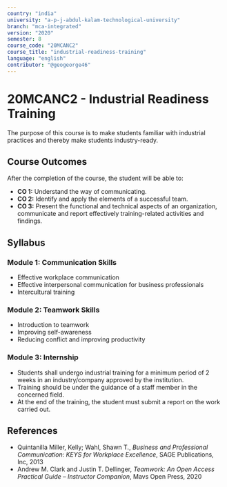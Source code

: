 ```yaml
---
country: "india"
university: "a-p-j-abdul-kalam-technological-university"
branch: "mca-integrated"
version: "2020"
semester: 8
course_code: "20MCANC2"
course_title: "industrial-readiness-training"
language: "english"
contributor: "@geogeorge46"
---
```


# 20MCANC2 - Industrial Readiness Training

The purpose of this course is to make students familiar with industrial practices and thereby make students industry-ready.

## Course Outcomes
After the completion of the course, the student will be able to:

- **CO 1:** Understand the way of communicating.  
- **CO 2:** Identify and apply the elements of a successful team.  
- **CO 3:** Present the functional and technical aspects of an organization, communicate and report effectively training-related activities and findings.

## Syllabus

### Module 1: Communication Skills
- Effective workplace communication  
- Effective interpersonal communication for business professionals  
- Intercultural training

### Module 2: Teamwork Skills
- Introduction to teamwork  
- Improving self-awareness  
- Reducing conflict and improving productivity

### Module 3: Internship
- Students shall undergo industrial training for a minimum period of 2 weeks in an industry/company approved by the institution.  
- Training should be under the guidance of a staff member in the concerned field.  
- At the end of the training, the student must submit a report on the work carried out.

## References
- Quintanilla Miller, Kelly; Wahl, Shawn T., *Business and Professional Communication: KEYS for Workplace Excellence*, SAGE Publications, Inc, 2013  
- Andrew M. Clark and Justin T. Dellinger, *Teamwork: An Open Access Practical Guide – Instructor Companion*, Mavs Open Press, 2020
